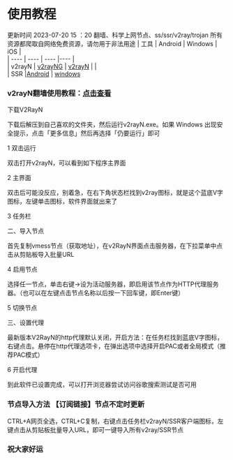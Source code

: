 # 使用教程
更新时间 2023-07-20 15 ：20
翻墙、科学上网节点、ss/ssr/v2ray/trojan
所有资源都爬取自网络免费资源，请勿用于非法用途 
|  工具  | Android  | Windows  | iOS  |  
|  ----  | ----   | ----  |----  |  
| v2rayN  | [v2rayNG](https://github.com/2dust/v2rayNG/releases/download/1.4.12/v2rayNG_1.4.12_arm64-v8a.apk) | [v2rayN](https://github.com/2dust/v2rayN/releases/download/3.27/v2rayN-Core.zip) | []() |  
| SSR  |[Android](https://github.com/shadowsocksrr/shadowsocksr-android/releases/download/3.5.4/shadowsocksr-android-3.5.4.apk) | [windows](https://github.com/shadowsocksr-backup/shadowsocksr-csharp/releases/download/4.7.0/ShadowsocksR-4.7.0-win.7z)  
### v2rayN翻墙使用教程：[点击查看](https://github.com/freefq/tutorials)  

下载V2RayN

下载后解压到自己喜欢的文件夹，然后运行v2rayN.exe。如果 Windows 出现安全提示，点击「更多信息」然后再选择「仍要运行」即可

1 双击运行

双击打开v2rayN，可以看到如下程序主界面

2 主界面

双击后可能没反应，别着急，在右下角状态栏找到v2ray图标，就是这个蓝底V字图标，左键单击图标，软件界面就出来了

3 任务栏

二、导入节点

首先复制vmess节点（获取地址），在v2RayN界面点击服务器，在下拉菜单中点击从剪贴板导入批量URL

4 启用节点

选择任一节点，单击右键->设为活动服务器，即启用该节点作为HTTP代理服务器。（也可以在左键点击节点名称以后按一下回车键，即Enter键）

5 切换节点

三、设置代理

最新版本V2RayN的http代理默认关闭，开启方法：在任务栏找到蓝底V字图标，右键点击。悬停在http代理选项卡，在弹出选项中选择开启PAC或者全局模式（推荐PAC模式）

6 开启代理

到此软件已设置完成，可以打开浏览器尝试访问谷歌搜索测试是否可用

### 节点导入方法  【订阅链接】节点不定时更新

CTRL+A网页全选，CTRL+C复制，右键点击任务栏v2rayN/SSR客户端图标，左键点击从剪贴板批量导入URL，即可一键导入所有v2ray/SSR节点  

### 祝大家好运
